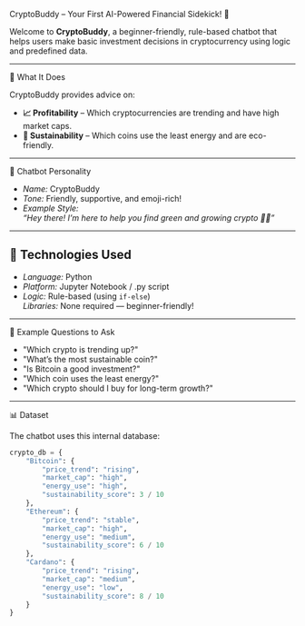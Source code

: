 CryptoBuddy – Your First AI-Powered Financial Sidekick! 🌟

Welcome to **CryptoBuddy**, a beginner-friendly, rule-based chatbot that helps users make basic investment decisions in cryptocurrency using logic and predefined data.

---

🧠 What It Does

CryptoBuddy provides advice on:
- **📈 Profitability** – Which cryptocurrencies are trending and have high market caps.
- **🌱 Sustainability** – Which coins use the least energy and are eco-friendly.

---

 👤 Chatbot Personality

- *Name:* CryptoBuddy
- *Tone:* Friendly, supportive, and emoji-rich!
- *Example Style:*  
  _“Hey there! I’m here to help you find green and growing crypto 🌱🚀”_

---

## 🧩 Technologies Used

- *Language:* Python  
- *Platform:* Jupyter Notebook / .py script  
- *Logic:* Rule-based (using `if-else`)  
  *Libraries:* None required — beginner-friendly!

---

 💬 Example Questions to Ask

- "Which crypto is trending up?"
- "What’s the most sustainable coin?"
- "Is Bitcoin a good investment?"
- "Which coin uses the least energy?"
- "Which crypto should I buy for long-term growth?"

---

📊 Dataset

The chatbot uses this internal database:

```python
crypto_db = {
    "Bitcoin": {
        "price_trend": "rising",
        "market_cap": "high",
        "energy_use": "high",
        "sustainability_score": 3 / 10
    },
    "Ethereum": {
        "price_trend": "stable",
        "market_cap": "high",
        "energy_use": "medium",
        "sustainability_score": 6 / 10
    },
    "Cardano": {
        "price_trend": "rising",
        "market_cap": "medium",
        "energy_use": "low",
        "sustainability_score": 8 / 10
    }
}
